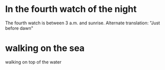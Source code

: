 
# In the fourth watch of the night
The fourth watch is between 3 a.m. and sunrise. Alternate translation: "Just before dawn"

# walking on the sea
walking on top of the water